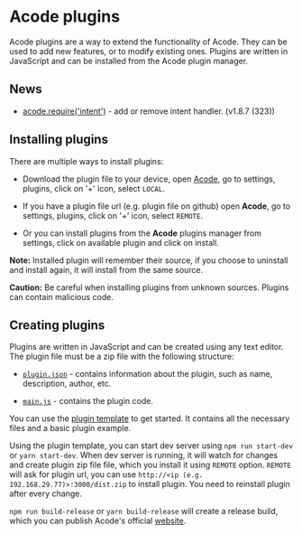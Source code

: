 # Acode plugins

Acode plugins are a way to extend the functionality of Acode. They can be used to add new features, or to modify existing ones. Plugins are written in JavaScript and can be installed from the Acode plugin manager.

## News

- [acode.require('intent')](/plugin-docs/intent) - add or remove intent handler. (v1.8.7 (323))

## Installing plugins

There are multiple ways to install plugins:

- Download the plugin file to your device, open [Acode](https://play.google.com/store/apps/details?id=com.foxdebug.acodefree), go to settings, plugins, click on '+' icon, select `LOCAL`.

- If you have a plugin file url (e.g. plugin file on github) open **Acode**, go to settings, plugins, click on '+' icon, select `REMOTE`.

- Or you can install plugins from the **Acode** plugins manager from settings, click on available plugin and click on install.

**Note:** Installed plugin will remember their source, if you choose to uninstall and install again, it will install from the same source.

**Caution:** Be careful when installing plugins from unknown sources. Plugins can contain malicious code.

## Creating plugins

Plugins are written in JavaScript and can be created using any text editor. The plugin file must be a zip file with the following structure:

- [`plugin.json`](/plugin-docs/plugin-manifest) - contains information about the plugin, such as name, description, author, etc.

- [`main.js`](/plugin-docs/main-js) - contains the plugin code.

You can use the [plugin template](https://github.com/deadlyjack/acode-plugin) to get started. It contains all the necessary files and a basic plugin example.

Using the plugin template, you can start dev server using `npm run start-dev` or `yarn start-dev`. When dev server is running, it will watch for changes and create plugin zip file file, which you install it using `REMOTE` option. `REMOTE` will ask for plugin url, you can use `http://<ip (e.g. 192.168.29.77)>:3000/dist.zip` to install plugin. You need to reinstall plugin after every change.

`npm run build-release` or `yarn build-release` will create a release build, which you can publish Acode's official [website](https://acode.app/publish).
